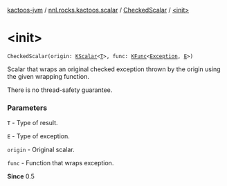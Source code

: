 [kactoos-jvm](../../index.md) / [nnl.rocks.kactoos.scalar](../index.md) / [CheckedScalar](index.md) / [&lt;init&gt;](./-init-.md)

# &lt;init&gt;

`CheckedScalar(origin: `[`KScalar`](../../nnl.rocks.kactoos/-k-scalar.md)`<`[`T`](index.md#T)`>, func: `[`KFunc`](../../nnl.rocks.kactoos/-k-func.md)`<`[`Exception`](https://kotlinlang.org/api/latest/jvm/stdlib/kotlin/-exception/index.html)`, `[`E`](index.md#E)`>)`

Scalar that wraps an original checked exception thrown by the origin using the given wrapping function.

There is no thread-safety guarantee.

### Parameters

`T` - Type of result.

`E` - Type of exception.

`origin` - Original scalar.

`func` - Function that wraps exception.

**Since**
0.5

